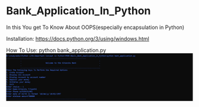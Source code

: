 # Bank_Application_In_Python

In this You get To Know About OOPS(especially encapsulation in Python)

Installation:
        https://docs.python.org/3/using/windows.html
     
How To Use:
       python bank_application.py
![alt text](https://github.com/sitanshu-cse10/Bank_Application_In_Python/blob/master/main.jpg)
